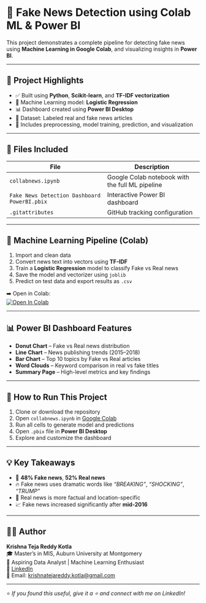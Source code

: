 # 📰 Fake News Detection using Colab ML & Power BI

This project demonstrates a complete pipeline for detecting fake news using **Machine Learning in Google Colab**, and visualizing insights in **Power BI**.

---

## 📌 Project Highlights

- ✅ Built using **Python**, **Scikit-learn**, and **TF-IDF vectorization**
- 🧠 Machine Learning model: **Logistic Regression**
- 📊 Dashboard created using **Power BI Desktop**
- 📁 Dataset: Labeled real and fake news articles
- 🔁 Includes preprocessing, model training, prediction, and visualization

---

## 📁 Files Included

| File | Description |
|------|-------------|
| `collabnews.ipynb` | Google Colab notebook with the full ML pipeline |
| `Fake News Detection Dashboard PowerBI.pbix` | Interactive Power BI dashboard |
| `.gitattributes` | GitHub tracking configuration |

---

## 🔬 Machine Learning Pipeline (Colab)

1. Import and clean data
2. Convert news text into vectors using **TF-IDF**
3. Train a **Logistic Regression** model to classify Fake vs Real news
4. Save the model and vectorizer using `joblib`
5. Predict on test data and export results as `.csv`

➡️ Open in Colab:  
[![Open In Colab](https://colab.research.google.com/assets/colab-badge.svg)](https://github.com/krishnatejakotla/Fake-News-Detection-Colab-ML-PowerBI/blob/main/collabnews.ipynb)

---

## 📊 Power BI Dashboard Features

- **Donut Chart** – Fake vs Real news distribution  
- **Line Chart** – News publishing trends (2015–2018)  
- **Bar Chart** – Top 10 topics by Fake vs Real articles  
- **Word Clouds** – Keyword comparison in real vs fake titles  
- **Summary Page** – High-level metrics and key findings  

---

## 🚀 How to Run This Project

1. Clone or download the repository
2. Open `collabnews.ipynb` in [Google Colab](https://colab.research.google.com/)
3. Run all cells to generate model and predictions
4. Open `.pbix` file in **Power BI Desktop**
5. Explore and customize the dashboard

---

## 💡 Key Takeaways

- 🧾 **48% Fake news**, **52% Real news**
- 🔥 Fake news uses dramatic words like _“BREAKING”_, _“SHOCKING”_, _“TRUMP”_
- 📍 Real news is more factual and location-specific
- 📈 Fake news increased significantly after **mid-2016**

---

## 🙋‍♂️ Author

**Krishna Teja Reddy Kotla**  
🎓 Master’s in MIS, Auburn University at Montgomery  
💼 Aspiring Data Analyst | Machine Learning Enthusiast  
🔗 [LinkedIn](https://www.linkedin.com/in/krishnatejakotla)  
📧 Email: krishnatejareddy.kotla@gmail.com

---

⭐ *If you found this useful, give it a ⭐ and connect with me on LinkedIn!*
